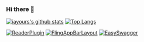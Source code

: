 ### Hi there 👋

[![iayours's github stats](https://github-readme-stats.vercel.app/api?username=iamyours&theme=dracula)](https://github.com/anuraghazra/github-readme-stats)
[![Top Langs](https://github-readme-stats.vercel.app/api/top-langs/?username=iamyours&layout=compact&theme=dracula)](https://github.com/anuraghazra/github-readme-stats)

[![ReaderPlugin](https://github-readme-stats.vercel.app/api/pin/?username=iamyours&repo=ReaderPlugin&theme=dracula)](https://github.com/iamyours/ReaderPlugin)
[![FlingAppBarLayout](https://github-readme-stats.vercel.app/api/pin/?username=iamyours&repo=FlingAppBarLayout&theme=dracula)](https://github.com/iamyours/FlingAppBarLayout)
[![EasySwagger](https://github-readme-stats.vercel.app/api/pin/?username=iamyours&repo=EasySwagger&theme=dracula)](https://github.com/iamyours/EasySwagger)
